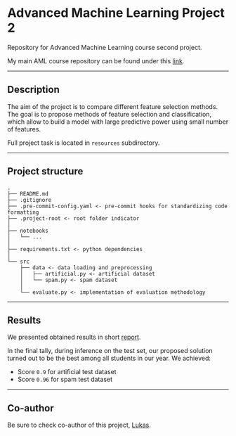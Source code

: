 # Advanced Machine Learning Project 2
Repository for Advanced Machine Learning course second project. 

My main AML course repository can be found under this [link](https://github.com/Wladeko/advanced-machine-learning).

---
## Description
The aim of the project is to compare different feature selection methods. The goal is to propose methods of feature selection and classification, which allow to build a model with large predictive power using small number of features.

Full project task is located in `resources` subdirectory.

---
## Project structure
```
.
├── README.md
├── .gitignore
├── .pre-commit-config.yaml <- pre-commit hooks for standardizing code formatting
├── .project-root <- root folder indicator
│
├── notebooks
│   └── ...
│ 
├── requirements.txt <- python dependencies
│ 
└── src
    ├── data <- data loading and preprocessing
    │   ├── artificial.py <- artificial dataset
    │   └── spam.py <- spam dataset
    │   
    └── evaluate.py <- implementation of evaluation methodology

```
---
## Results
We presented obtained results in short [report](https://github.com/Wladeko/aml-project-1/blob/main/report.pdf).

In the final tally, during inference on the test set, our proposed solution turned out to be the best among all students in our year. We achieved:

- Score `0.9` for artificial test dataset
- Score `0.96` for spam test dataset

---
## Co-author
Be sure to check co-author of this project, [Lukas](https://github.com/ashleve).